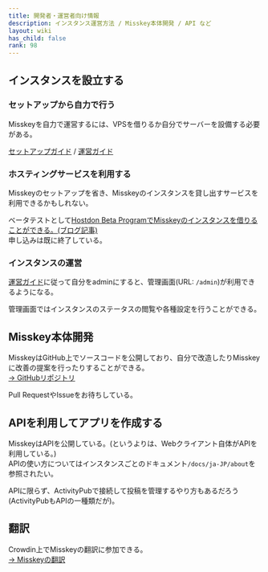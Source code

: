 ```yaml
---
title: 開発者・運営者向け情報
description: インスタンス運営方法 / Misskey本体開発 / API など
layout: wiki
has_child: false
rank: 98
---
```

## インスタンスを設立する
### セットアップから自力で行う
Misskeyを自力で運営するには、VPSを借りるか自分でサーバーを設備する必要がある。

[セットアップガイド](https://github.com/syuilo/misskey/blob/master/docs/setup.ja.md) / [運営ガイド](https://github.com/syuilo/misskey/blob/master/docs/manage.ja.md)

### ホスティングサービスを利用する
Misskeyのセットアップを省き、Misskeyのインスタンスを貸し出すサービスを利用できるかもしれない。

ベータテストとして[Hostdon Beta ProgramでMisskeyのインスタンスを借りることができる。](https://beta.hostdon.jp/)[(ブログ記事)](../../blog/2018/08/12_3_hostdon/)  
申し込みは既に終了している。

### インスタンスの運営
[運営ガイド](https://github.com/syuilo/misskey/blob/master/docs/manage.ja.md)に従って自分をadminにすると、管理画面(URL: `/admin`)が利用できるようになる。

管理画面ではインスタンスのステータスの閲覧や各種設定を行うことができる。

## Misskey本体開発
MisskeyはGitHub上でソースコードを公開しており、自分で改造したりMisskeyに改善の提案を行ったりすることができる。  
[→ GitHubリポジトリ](https://github.com/syuilo/misskey)

Pull RequestやIssueをお待ちしている。

## APIを利用してアプリを作成する
MisskeyはAPIを公開している。(というよりは、Webクライアント自体がAPIを利用している。)  
APIの使い方についてはインスタンスごとのドキュメント`/docs/ja-JP/about`を参照されたい。

APIに限らず、ActivityPubで接続して投稿を管理するやり方もあるだろう(ActivityPubもAPIの一種類だが)。

## 翻訳
Crowdin上でMisskeyの翻訳に参加できる。  
[→ Misskeyの翻訳](https://github.com/syuilo/misskey/blob/master/docs/translate.ja.md)
